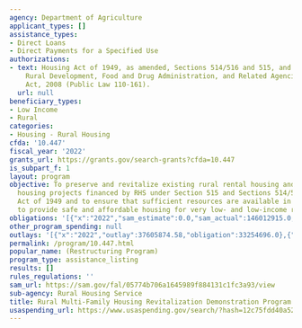 ```yaml
---
agency: Department of Agriculture
applicant_types: []
assistance_types:
- Direct Loans
- Direct Payments for a Specified Use
authorizations:
- text: Housing Act of 1949, as amended, Sections 514/516 and 515, and The Agriculture,
    Rural Development, Food and Drug Administration, and Related Agencies Appropriations
    Act, 2008 (Public Law 110-161).
  url: null
beneficiary_types:
- Low Income
- Rural
categories:
- Housing - Rural Housing
cfda: '10.447'
fiscal_year: '2022'
grants_url: https://grants.gov/search-grants?cfda=10.447
is_subpart_f: 1
layout: program
objective: To preserve and revitalize existing rural rental housing and farm labor
  housing projects financed by RHS under Section 515 and Sections 514/516 of the Housing
  Act of 1949 and to ensure that sufficient resources are available in order to continue
  to provide safe and affordable housing for very low- and low-income residents.
obligations: '[{"x":"2022","sam_estimate":0.0,"sam_actual":146012915.0,"usa_spending_actual":33257245.0},{"x":"2023","sam_estimate":30510435.0,"sam_actual":0.0,"usa_spending_actual":33327981.95},{"x":"2024","sam_estimate":0.0,"sam_actual":0.0,"usa_spending_actual":39360277.0}]'
other_program_spending: null
outlays: '[{"x":"2022","outlay":37605874.58,"obligation":33254696.0},{"x":"2023","outlay":31715149.98,"obligation":33332237.95},{"x":"2024","outlay":9406975.73,"obligation":39360277.0}]'
permalink: /program/10.447.html
popular_name: (Restructuring Program)
program_type: assistance_listing
results: []
rules_regulations: ''
sam_url: https://sam.gov/fal/05774b706a1645989f884131c1fc3a93/view
sub-agency: Rural Housing Service
title: Rural Multi-Family Housing Revitalization Demonstration Program (MPR)
usaspending_url: https://www.usaspending.gov/search/?hash=12c75fdd40a52037354eb04b7df7b625
---
```

